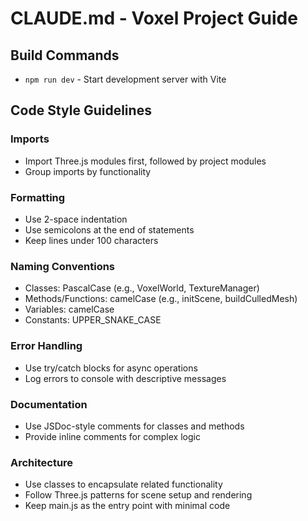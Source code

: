 # CLAUDE.md - Voxel Project Guide

## Build Commands
- `npm run dev` - Start development server with Vite

## Code Style Guidelines

### Imports
- Import Three.js modules first, followed by project modules
- Group imports by functionality

### Formatting
- Use 2-space indentation
- Use semicolons at the end of statements
- Keep lines under 100 characters

### Naming Conventions
- Classes: PascalCase (e.g., VoxelWorld, TextureManager)
- Methods/Functions: camelCase (e.g., initScene, buildCulledMesh)
- Variables: camelCase
- Constants: UPPER_SNAKE_CASE

### Error Handling
- Use try/catch blocks for async operations
- Log errors to console with descriptive messages

### Documentation
- Use JSDoc-style comments for classes and methods
- Provide inline comments for complex logic

### Architecture
- Use classes to encapsulate related functionality
- Follow Three.js patterns for scene setup and rendering
- Keep main.js as the entry point with minimal code